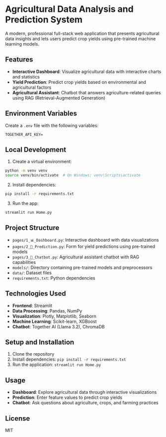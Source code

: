 # Agricultural Data Analysis and Prediction System

A modern, professional full-stack web application that presents agricultural data insights and lets users predict crop yields using pre-trained machine learning models.

## Features

- **Interactive Dashboard**: Visualize agricultural data with interactive charts and statistics
- **Yield Prediction**: Predict crop yields based on environmental and agricultural factors
- **Agricultural Assistant**: Chatbot that answers agriculture-related queries using RAG (Retrieval-Augmented Generation)


## Environment Variables

Create a `.env` file with the following variables:
```
TOGETHER_API_KEY=
```

## Local Development

1. Create a virtual environment:
```bash
python -m venv venv
source venv/bin/activate  # On Windows: venv\Scripts\activate
```

2. Install dependencies:
```bash
pip install -r requirements.txt
```

3. Run the app:
```bash
streamlit run Home.py
```

## Project Structure

- `pages/1_📊_Dashboard.py`: Interactive dashboard with data visualizations
- `pages/2_🔮_Prediction.py`: Form for yield predictions using pre-trained models
- `pages/3_💬_Chatbot.py`: Agricultural assistant chatbot with RAG capabilities
- `models/`: Directory containing pre-trained models and preprocessors
- `data/`: Dataset files
- `requirements.txt`: Python dependencies

## Technologies Used

- **Frontend**: Streamlit
- **Data Processing**: Pandas, NumPy
- **Visualization**: Plotly, Matplotlib, Seaborn
- **Machine Learning**: Scikit-learn, XGBoost
- **Chatbot**: Together AI (Llama 3.2), ChromaDB

## Setup and Installation

1. Clone the repository
2. Install dependencies: `pip install -r requirements.txt`
3. Run the application: `streamlit run Home.py`

## Usage

- **Dashboard**: Explore agricultural data through interactive visualizations
- **Prediction**: Enter feature values to predict crop yields
- **Chatbot**: Ask questions about agriculture, crops, and farming practices

## License

MIT 
